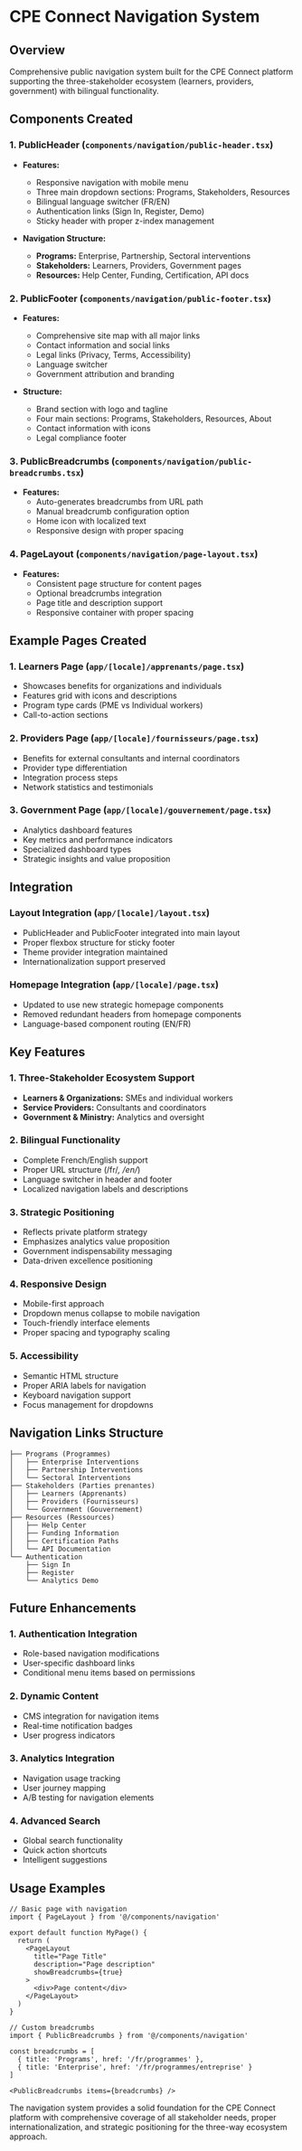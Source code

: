 # CPE Connect Navigation System

## Overview
Comprehensive public navigation system built for the CPE Connect platform supporting the three-stakeholder ecosystem (learners, providers, government) with bilingual functionality.

## Components Created

### 1. PublicHeader (`components/navigation/public-header.tsx`)
- **Features:**
  - Responsive navigation with mobile menu
  - Three main dropdown sections: Programs, Stakeholders, Resources
  - Bilingual language switcher (FR/EN)
  - Authentication links (Sign In, Register, Demo)
  - Sticky header with proper z-index management

- **Navigation Structure:**
  - **Programs:** Enterprise, Partnership, Sectoral interventions
  - **Stakeholders:** Learners, Providers, Government pages
  - **Resources:** Help Center, Funding, Certification, API docs

### 2. PublicFooter (`components/navigation/public-footer.tsx`)
- **Features:**
  - Comprehensive site map with all major links
  - Contact information and social links
  - Legal links (Privacy, Terms, Accessibility)
  - Language switcher
  - Government attribution and branding

- **Structure:**
  - Brand section with logo and tagline
  - Four main sections: Programs, Stakeholders, Resources, About
  - Contact information with icons
  - Legal compliance footer

### 3. PublicBreadcrumbs (`components/navigation/public-breadcrumbs.tsx`)
- **Features:**
  - Auto-generates breadcrumbs from URL path
  - Manual breadcrumb configuration option
  - Home icon with localized text
  - Responsive design with proper spacing

### 4. PageLayout (`components/navigation/page-layout.tsx`)
- **Features:**
  - Consistent page structure for content pages
  - Optional breadcrumbs integration
  - Page title and description support
  - Responsive container with proper spacing

## Example Pages Created

### 1. Learners Page (`app/[locale]/apprenants/page.tsx`)
- Showcases benefits for organizations and individuals
- Features grid with icons and descriptions
- Program type cards (PME vs Individual workers)
- Call-to-action sections

### 2. Providers Page (`app/[locale]/fournisseurs/page.tsx`)
- Benefits for external consultants and internal coordinators
- Provider type differentiation
- Integration process steps
- Network statistics and testimonials

### 3. Government Page (`app/[locale]/gouvernement/page.tsx`)
- Analytics dashboard features
- Key metrics and performance indicators
- Specialized dashboard types
- Strategic insights and value proposition

## Integration

### Layout Integration (`app/[locale]/layout.tsx`)
- PublicHeader and PublicFooter integrated into main layout
- Proper flexbox structure for sticky footer
- Theme provider integration maintained
- Internationalization support preserved

### Homepage Integration (`app/[locale]/page.tsx`)
- Updated to use new strategic homepage components
- Removed redundant headers from homepage components
- Language-based component routing (EN/FR)

## Key Features

### 1. Three-Stakeholder Ecosystem Support
- **Learners & Organizations:** SMEs and individual workers
- **Service Providers:** Consultants and coordinators  
- **Government & Ministry:** Analytics and oversight

### 2. Bilingual Functionality
- Complete French/English support
- Proper URL structure (/fr/*, /en/*)
- Language switcher in header and footer
- Localized navigation labels and descriptions

### 3. Strategic Positioning
- Reflects private platform strategy
- Emphasizes analytics value proposition
- Government indispensability messaging
- Data-driven excellence positioning

### 4. Responsive Design
- Mobile-first approach
- Dropdown menus collapse to mobile navigation
- Touch-friendly interface elements
- Proper spacing and typography scaling

### 5. Accessibility
- Semantic HTML structure
- Proper ARIA labels for navigation
- Keyboard navigation support
- Focus management for dropdowns

## Navigation Links Structure

```
├── Programs (Programmes)
│   ├── Enterprise Interventions
│   ├── Partnership Interventions
│   └── Sectoral Interventions
├── Stakeholders (Parties prenantes)
│   ├── Learners (Apprenants)
│   ├── Providers (Fournisseurs)
│   └── Government (Gouvernement)
├── Resources (Ressources)
│   ├── Help Center
│   ├── Funding Information
│   ├── Certification Paths
│   └── API Documentation
└── Authentication
    ├── Sign In
    ├── Register
    └── Analytics Demo
```

## Future Enhancements

### 1. Authentication Integration
- Role-based navigation modifications
- User-specific dashboard links
- Conditional menu items based on permissions

### 2. Dynamic Content
- CMS integration for navigation items
- Real-time notification badges
- User progress indicators

### 3. Analytics Integration
- Navigation usage tracking
- User journey mapping
- A/B testing for navigation elements

### 4. Advanced Search
- Global search functionality
- Quick action shortcuts
- Intelligent suggestions

## Usage Examples

```tsx
// Basic page with navigation
import { PageLayout } from '@/components/navigation'

export default function MyPage() {
  return (
    <PageLayout 
      title="Page Title"
      description="Page description"
      showBreadcrumbs={true}
    >
      <div>Page content</div>
    </PageLayout>
  )
}

// Custom breadcrumbs
import { PublicBreadcrumbs } from '@/components/navigation'

const breadcrumbs = [
  { title: 'Programs', href: '/fr/programmes' },
  { title: 'Enterprise', href: '/fr/programmes/entreprise' }
]

<PublicBreadcrumbs items={breadcrumbs} />
```

The navigation system provides a solid foundation for the CPE Connect platform with comprehensive coverage of all stakeholder needs, proper internationalization, and strategic positioning for the three-way ecosystem approach.